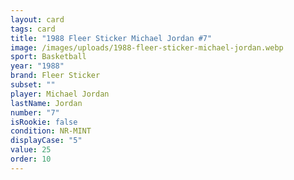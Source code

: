 ```yaml
---
layout: card
tags: card
title: "1988 Fleer Sticker Michael Jordan #7"
image: /images/uploads/1988-fleer-sticker-michael-jordan.webp
sport: Basketball
year: "1988"
brand: Fleer Sticker
subset: ""
player: Michael Jordan
lastName: Jordan
number: "7"
isRookie: false
condition: NR-MINT
displayCase: "5"
value: 25
order: 10
---
```

